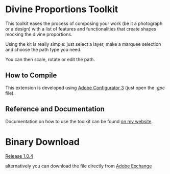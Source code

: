 # Divine Proportions Toolkit

This toolkit eases the process of composing your work (be it a photograph or a design) with a list of features and functionalities that create shapes mocking the divine proportions.

Using the kit is really simple: just select a layer, make a marquee selection and choose the path type you need.

You can then scale, rotate or edit the path.

## How to Compile

This extension is developed using [Adobe Configurator 3](http://labs.adobe.com/downloads/configurator.html) (just open the _.gpc_ file).

## Reference and Documentation

Documentation on how to use the toolkit can be found [on my website](http://thebitcave.com/2012/12/09/divine-proportions-toolkit-documentation/).

# Binary Download

[Release 1.0.4](http://thebitcave.files.wordpress.com/2012/12/divine_proportions_toolkit_1_0_4.zip)

alternatively you can download the file directly from [Adobe Exchange](http://bit.ly/UorAAt)